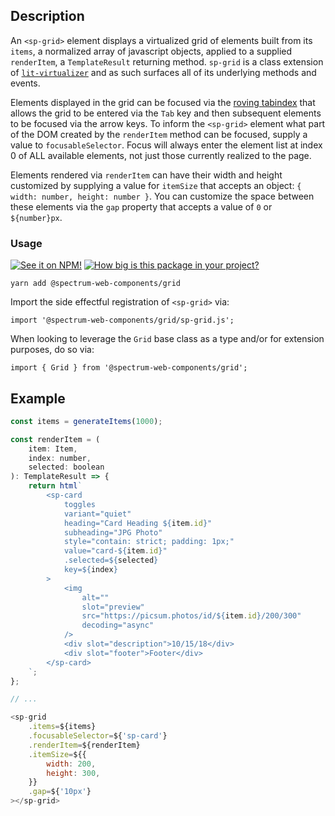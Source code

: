 ## Description

An `<sp-grid>` element displays a virtualized grid of elements built from its `items`, a normalized array of javascript objects, applied to a supplied `renderItem`, a `TemplateResult` returning method. `sp-grid` is a class extension of [`lit-virtualizer`](https://www.npmjs.com/package/@lit-labs/virtualizer/v/0.7.0-pre.2) and as such surfaces all of its underlying methods and events.

Elements displayed in the grid can be focused via the [roving tabindex](https://www.w3.org/TR/wai-aria-practices-1.2/#kbd_roving_tabindex) that allows the grid to be entered via the `Tab` key and then subsequent elements to be focused via the arrow keys. To inform the `<sp-grid>` element what part of the DOM created by the `renderItem` method can be focused, supply a value to `focusableSelector`. Focus will always enter the element list at index 0 of ALL available elements, not just those currently realized to the page.

Elements rendered via `renderItem` can have their width and height customized by supplying a value for `itemSize` that accepts an object: `{ width: number, height: number }`. You can customize the space between these elements via the `gap` property that accepts a value of `0` or `${number}px`.

### Usage

[![See it on NPM!](https://img.shields.io/npm/v/@spectrum-web-components/grid?style=for-the-badge)](https://www.npmjs.com/package/@spectrum-web-components/grid)
[![How big is this package in your project?](https://img.shields.io/bundlephobia/minzip/@spectrum-web-components/grid?style=for-the-badge)](https://bundlephobia.com/result?p=@spectrum-web-components/grid)

```
yarn add @spectrum-web-components/grid
```

Import the side effectful registration of `<sp-grid>` via:

```
import '@spectrum-web-components/grid/sp-grid.js';
```

When looking to leverage the `Grid` base class as a type and/or for extension purposes, do so via:

```
import { Grid } from '@spectrum-web-components/grid';
```

## Example

```js
const items = generateItems(1000);

const renderItem = (
    item: Item,
    index: number,
    selected: boolean
): TemplateResult => {
    return html`
        <sp-card
            toggles
            variant="quiet"
            heading="Card Heading ${item.id}"
            subheading="JPG Photo"
            style="contain: strict; padding: 1px;"
            value="card-${item.id}"
            .selected=${selected}
            key=${index}
        >
            <img
                alt=""
                slot="preview"
                src="https://picsum.photos/id/${item.id}/200/300"
                decoding="async"
            />
            <div slot="description">10/15/18</div>
            <div slot="footer">Footer</div>
        </sp-card>
    `;
};

// ...

<sp-grid
    .items=${items}
    .focusableSelector=${'sp-card'}
    .renderItem=${renderItem}
    .itemSize=${{
        width: 200,
        height: 300,
    }}
    .gap=${'10px'}
></sp-grid>
```
